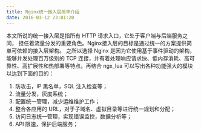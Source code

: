 ```yaml
---
title: Nginx统一接入层简单介绍
date: 2016-03-12 23:01:20
---
```


本文所说的统一接入层是指所有 HTTP 请求入口，它处于客户端与后端服务之间，
担任着流量分发的重要角色。Nginx接入层的目标是通过统一的方案提供简单可依赖的接入层架构。
之所以选择 Nginx 是因为它使用基于事件驱动的架构，能够并发处理百万级别的 TCP 连接，并有着处理响应请求快、低内存消耗、高可靠性、高扩展性和热部署等特点。再结合 ngx_lua 可以写出各种功能强大的模块以达到下面的目的：
1. 防攻击，IP 黑名单，SQL 注入检查等；
2. 流量分发，灰度系统；
3. 配置统一管理，减少运维维护工作；
4. 整合各应用的 URL，对于子域名、虚拟目录等进行统一规划和分配；
5. 访问日志统一管理，实现错误监控，数据分析等；
6. API 限速，保护后端服务；